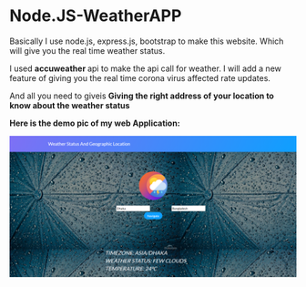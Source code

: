 # Node.JS-WeatherAPP
Basically I use node.js, express.js, bootstrap to make this website. Which will give you the real time weather status. 

I used <b> accuweather </b> api to make the api call for weather. I will add a new feature of giving you the real time corona virus affected rate updates.

And all you need to giveis <b> Giving the right address of your location to know about the weather status</b> 


<b>Here is the demo pic of my web Application:</b> 

<img src="https://github.com/Er0r/Node.JS-WeatherAPP/blob/master/weatherImage.png?raw=true">

